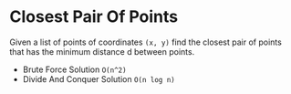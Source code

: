 # Closest Pair Of Points

Given a list of points of coordinates `(x, y)` find the closest pair of points that has the minimum distance d between points.

- Brute Force Solution `O(n^2)`
- Divide And Conquer Solution `O(n log n)`
